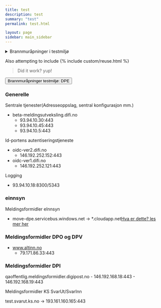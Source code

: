 ```yaml
---
title: test
description: test
summary: "test"
permalink: test.html

layout: page
sidebar: main_sidebar
---
```


<details>
	<summary>Brannmuråpninger i testmiljø</summary><p>

### Generelle
Sentrale tjenester(Adresseoppslag, sentral konfigurasjon mm.) 
* beta-meldingsutveksling.difi.no
	- 93.94.10.30:443 
	- 93.94.10.45:443 
	- 93.94.10.5:443

Id-portens autentiseringstjeneste 
* oidc-ver2.difi.no
	- 146.192.252.152:443
* oidc-ver1.difi.no 
	- 146.192.252.121:443

Logging 
+ 93.94.10.18:8300/5343

### einnsyn 
Meldingsformidler eInnsyn
* move-dpe.servicebus.windows.net -> *.cloudapp.net[Hva er dette? les mer her]()

### Meldingsformidler DPO og DPV
* www.altinn.no 
	- 79.171.86.33:443
	
### Meldingsformidler DPI

qaoffentlig.meldingsformidler.digipost.no
	- 146.192.168.18:443
	- 146.192.168.19:443
	
Meldingsformidler KS SvarUt/SvarInn

test.svarut.ks.no -> 193.161.160.165:443

</p>
</details>


Also attempting to include
{% include custom/reuse.html %}

>Did it work? yup!

<button data-toggle="collapse" data-target="#demo">Brannmuråpninger testmiljø: DPE</button>

<div id="demo" class="collapse">

### Generelle
Sentrale tjenester(Adresseoppslag, sentral konfigurasjon mm.) 
* beta-meldingsutveksling.difi.no
	- 93.94.10.30:443 
	- 93.94.10.45:443 
	- 93.94.10.5:443

Id-portens autentiseringstjeneste 
* oidc-ver2.difi.no
	- 146.192.252.152:443
* oidc-ver1.difi.no 
	- 146.192.252.121:443

Logging 
+ 93.94.10.18:8300/5343

### einnsyn 
Meldingsformidler eInnsyn
* move-dpe.servicebus.windows.net -> *.cloudapp.net[Hva er dette? les mer her]()

### Meldingsformidler DPO og DPV
* www.altinn.no 
	- 79.171.86.33:443
	
### Meldingsformidler DPI

qaoffentlig.meldingsformidler.digipost.no
	- 146.192.168.18:443
	- 146.192.168.19:443
	
Meldingsformidler KS SvarUt/SvarInn

test.svarut.ks.no -> 193.161.160.165:443


</div>
